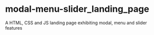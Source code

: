 # modal-menu-slider_landing_page
A HTML, CSS and JS landing page exhibiting modal, menu and slider features
